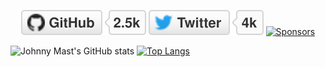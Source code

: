 
<p align="center">
	<a href="https://github.com/johnnymast"><img src="img/github.svg" alt="GitHub"></a>
	<a href="https://twitter.com/johnnymast"><img src="img/twitter.svg" alt="Twitter"></a>
	<a href="https://github.com/sponsors/johnnymast"><img src="imgs/sponsors.svg" alt="Sponsors"></a>
</p>


<!--
<p align="center"> 
  <img src="https://profile-counter.glitch.me/johnnymast/count.svg" loop="none" />
</p>


### Hi there 👋

https://mubinsodyssey.com/create-a-badass-github-profile-readmes
**johnnymast/johnnymast** is a ✨ _special_ ✨ repository because its `README.md` (this file) appears on your GitHub profile.

Here are some ideas to get you started:

- 🔭 I’m currently working on ...
- 🌱 I’m currently learning ...
- 👯 I’m looking to collaborate on ...
- 🤔 I’m looking for help with ...
- 💬 Ask me about ...
- 📫 How to reach me: ...
- 😄 Pronouns: ...
- ⚡ Fun fact: ...
-->

![Johnny Mast's GitHub stats](https://github-readme-stats.vercel.app/api?username=johnnymast&show_icons=true&theme=radical&hide_border=true&hide_title=true)
[![Top Langs](https://github-readme-stats.vercel.app/api/top-langs/?username=johnnymast&layout=compact&theme=radical&hide_border=true)](https://github.com/anuraghazra/github-readme-stats)



